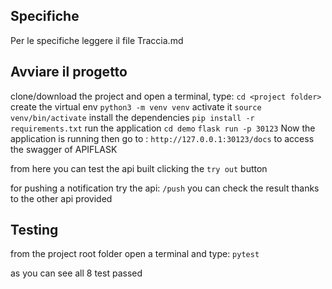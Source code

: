## Specifiche
   Per le specifiche leggere il file Traccia.md

## Avviare il progetto

 clone/download the project and open a terminal, type: 
 ```cd <project folder>```
 create the virtual env
 ```python3 -m venv venv```
 activate it
 ```source venv/bin/activate```
 install the dependencies
 ```pip install -r requirements.txt```
 run the application
 ```cd demo```
 ```flask run -p 30123```
 Now the application is running
 then go to : `http://127.0.0.1:30123/docs` to access the swagger of APIFLASK

from here you can test the api built clicking the `try out` button

for pushing a notification try the api: ```/push```
you can check the result thanks to the other api provided 


## Testing 
from the project root folder open a terminal and type: 
```pytest```

as you can see all 8 test passed
